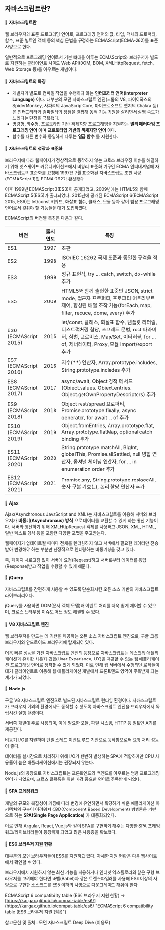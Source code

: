 ## 자바스크립트란?

#### **📌 자바스크립트란**

웹 브라우저의 표준 프로그래밍 언어로, 프로그래밍 언어의 값, 타입, 객체와 프로퍼티, 함수, 표준 빌트인 객체 등의 핵심 문법을 규정하는 ECMAScript(ECMA-262)를 표준 사양으로 한다.

일반적으로 프로그래밍 언어로서 기본 뼈대를 이루는 ECMAScript와 브라우저가 별도로 지원하는 클라이언트 사이드 Web API(DOM, BOM, XMLHttpRequest, fetch, Web Storage 등)를 아우르는 개념이다.

#### **📌 자바스크립트의 특징**

- 개발자가 별도로 컴파일 작업을 수행하지 않는 **인터프리터 언어(Interpreter Language)** 이다. 대부분의 모던 자바스크립트 엔진(크롬의 V8, 파이어폭스의 SpiderMonkey, 사파리의 JavaScriptCore, 마이크로소프트 엣지의 Chakra 등)은 인터프리터와 컴파일러의 장점을 결합해 동적 기능 지원을 살리면서 실행 속도가 느리다는 단점을 극복했다.
- 명령형, 함수형, 프로토타입 기반 객체지향 프로그래밍을 지원하는 **멀티 패러다임 프로그래밍 언어** 이며 **프로토타입 기반의 객체지향 언어** 이다.
- 함수를 다른 변수와 동일하게 다루는 **일급 함수** 를 지원한다.

#### **📌 자바스크립트의 성장과 표준화**

브라우저에 따라 웹페이지가 정상적으로 동작하지 않는 크로스 브라우징 이슈를 해결하기 위해 넷스케이프 커뮤니케이션즈에서 비영리 표준화 기구인 ECMA 인터내셔널에 자바스크립트의 표준화를 요청해 1997년 7월 표준화된 자바스크립트 초판 사양(ECMAScript 1)인 ECMA-262가 완성됐다.

이후 1999년 ECMAScript 3(ES3)이 공개되었고, 2009년에는 HTML5와 함께 ECMAScript 5(ES5)가 출시되었다. 2015년에 공개된 ECMAScript 6(ECMAScript 2015, ES6)는 let/const 키워드, 화살표 함수, 클래스, 모듈 등과 같이 범용 프로그래밍 언어로서 갖춰야 할 기능들을 대거 도입하였다.

ECMAScript의 버전별 특징은 다음과 같다.

| 버전                   | 출시 연도 | 특징                                                                                                                                                                                      |
| ---------------------- | --------- | ----------------------------------------------------------------------------------------------------------------------------------------------------------------------------------------- |
| ES1                    | 1997      | 초판                                                                                                                                                                                      |
| ES2                    | 1998      | ISO/IEC 16262 국제 표준과 동일한 규격을 적용                                                                                                                                              |
| ES3                    | 1999      | 정규 표현식, try ... catch, switch, do-while 추가                                                                                                                                         |
| ES5                    | 2009      | HTML5와 함께 출현한 표준안 JSON, strict mode, 접근자 프로퍼티, 프로퍼티 어트리뷰트 제어, 향상된 배열 조작 기능(forEach, map, filter, reduce, dome, every) 추가                            |
| ES6 (ECMAScript 2015)  | 2015      | let/const, 클래스, 화살표 함수, 템플릿 리터럴, 디스트럭처링 할당, 스프레드 문법, rest 파라미터, 심벌, 프로미스, Map/Set, 이터러블, for ... of, 제너레이터, Proxy, 모듈 import/export 추가 |
| ES7 (ECMAScript 2016)  | 2016      | 지수(\*\*) 연산자, Array.prototype.includes, String.prototype.includes 추가                                                                                                               |
| ES8 (ECMAScript 2017)  | 2017      | async/await, Object 정적 메서드(Object.values, Object.entries, Object.getOwnPropertyDescriptors) 추가                                                                                     |
| ES9 (ECMAScript 2018)  | 2018      | Object rest/spread 프로퍼티, Promise.prototype.finally, async generator, for await ... of 추가                                                                                            |
| ES10 (ECMAScript 2019) | 2019      | Object.fromEntries, Array.prototype.flat, Array.prototype.flatMap, optional catch binding 추가                                                                                            |
| ES11 (ECMAScript 2020) | 2020      | String.prototype.matchAll, BigInt, globalThis, Promise.allSettled, null 병합 연산자, 옵셔널 체이닝 연산자, for ... in enumeration order 추가                                              |
| ES12 (ECMAScript 2021) | 2021      | Promise.any, String.prototype.replaceAll, 숫자 구분 기호(\_), 논리 할당 연산자 추가                                                                                                       |

#### **📌 Ajax**

Ajax(Asynchronous JavaScript and XML)는 자바스크립트를 이용해 서버와 브라우저가 **비동기(Asynchronous) 방식** 으로 데이터를 교환할 수 있게 하는 통신 기능이다. 서버와 통신하기 위해 XMLHttpRequest 객체를 사용하고 JSON, XML, HTML, 일반 텍스트 형식 등을 포함한 다양한 포맷을 주고받는다.

웹페이지가 업데이트될 때마다 전체를 렌더링하지 않고 서버에서 필요한 데이터만 전송받아 변경해야 하는 부분만 한정적으로 렌더링하는 비동기성을 갖고 있다.

즉, 페이지 새로고침 없이 서버에 요청(Request)하고 서버로부터 데이터를 응답(Response)받고 작업을 수행할 수 있게 해준다.

#### **📌 jQuery**

자바스크립트를 간편하게 사용할 수 있도록 단순화시킨 오픈 소스 기반의 자바스크립트 라이브러리이다.

jQuery를 사용하면 DOM(문서 객체 모델)과 이벤트 처리를 더욱 쉽게 제어할 수 있으며, 크로스 브라우징 이슈도 어느 정도 해결할 수 있다.

#### **📌 V8 자바스크립트 엔진**

웹 브라우저를 만드는 데 기반을 제공하는 오픈 소스 자바스크립트 엔진으로, 구글 크롬 브라우저와 안드로이드 브라우저에 탑재되어 있다.

더욱 빠른 성능을 가진 자바스크립트 엔진의 등장으로 자바스크립트는 데스크톱 애플리케이션과 유사한 사용자 경험(User Experience, UX)을 제공할 수 있는 웹 애플리케이션 프로그래밍 언어로 정착할 수 있게 되었다. 이로 인해 웹 서버에서 수행되던 로직들이 대거 클라이언트로 이동해 웹 애플리케이션 개발에서 프론트엔드 영역이 주목받게 되는 계기가 되었다.

#### **📌 Node.js**

구글 V8 자바스크립트 엔진으로 빌드된 자바스크립트 런타임 환경이다. 자바스크립트가 브라우저 이외의 환경에서도 동작할 수 있도록 자바스크립트 엔진을 브라우저에서 독립시킨 실행 환경이다.

서버쪽 개발에 주로 사용되며, 이에 필요한 모듈, 파일 시스템, HTTP 등 빌트인 API를 제공한다.

비동기 I/O를 지원하며 단일 스레드 이벤트 루프 기반으로 동작함으로써 요청 처리 성능이 좋다.

데이터를 실시간으로 처리하기 위해 I/O가 빈번히 발생하는 SPA에 적합하지만 CPU 사용률이 높은 애플리케이션에서는 권장되지 않는다.

Node.js의 등장으로 자바스크립트는 프론트엔드와 백엔드를 아우르는 범용 프로그래밍 언어가 되었으며, 크로스 플랫폼을 위한 가장 중요한 언어로 주목받게 되었다.

#### **📌 SPA 프레임워크**

개발의 규모와 복잡성이 커짐에 따라 변경에 유연하면서 확장하기 쉬운 애플리케이션 아키텍처의 구축이 어려워져 CBD(Component Based Development) 방법론을 기반으로 하는 **SPA(Single Page Application)** 가 대중화되었다.

이로 인해 Angular, React, Vue.js와 같이 SPA를 구현하게 해주는 다양한 SPA 프레임워크/라이브러리들이 등장하게 되었고 많은 사용층을 확보했다.

#### **📌 ES6 브라우저 지원 현황**

대부분의 모던 브라우저들이 ES6를 지원하고 있다. 자세한 지원 현황은 다음 웹사이트에서 확인할 수 있다.

브라우저에서 지원하지 않는 최신 기능을 사용하거나 인터넷 익스플로러와 같은 구형 브라우저를 고려해야 한다면 바벨(Babel)과 같은 트랜스파일러를 사용해 ES6 이상의 사양으로 구현한 소스코드를 ES5 이하의 사양으로 다운그레이드 해줘야 한다.

ECMAScript 6 compatibility table (ES6 브라우저 지원 현황) → [https://kangax.github.io/compat-table/es6/](https://kangax.github.io/compat-table/es6/ "ECMAScript 6 compatibility table (ES6 브라우저 지원 현황)")

참고문헌 및 출처 : 모던 자바스크립트 Deep Dive (이웅모)
